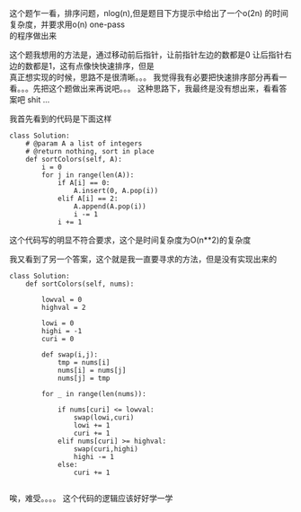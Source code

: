 这个题乍一看，排序问题，nlog(n),但是题目下方提示中给出了一个o(2n) 的时间复杂度，并要求用o(n) one-pass\
的程序做出来

这个题我想用的方法是，通过移动前后指针，让前指针左边的数都是0 让后指针右边的数都是1，这有点像快快速排序，但是\
真正想实现的时候，思路不是很清晰。。。 我觉得我有必要把快速排序部分再看一看。。。先把这个题做出来再说吧。。。 
这种思路下，我最终是没有想出来，看看答案吧 shit ...

我首先看到的代码是下面这样
```
class Solution:
    # @param A a list of integers
    # @return nothing, sort in place
    def sortColors(self, A):
        i = 0
        for j in range(len(A)):
            if A[i] == 0:
                A.insert(0, A.pop(i))
            elif A[i] == 2:
                A.append(A.pop(i))
                i -= 1
            i += 1
```
这个代码写的明显不符合要求，这个是时间复杂度为O(n**2)的复杂度

我又看到了另一个答案，这个就是我一直要寻求的方法，但是没有实现出来的

```
class Solution:
    def sortColors(self, nums):
   
        lowval = 0
        highval = 2

        lowi = 0
        highi = -1
        curi = 0

        def swap(i,j):
            tmp = nums[i]
            nums[i] = nums[j]
            nums[j] = tmp

        for _ in range(len(nums)):

            if nums[curi] <= lowval:
                swap(lowi,curi)
                lowi += 1
                curi += 1
            elif nums[curi] >= highval:
                swap(curi,highi)
                highi -= 1
            else:
                curi += 1


```

唉，难受。。。。  这个代码的逻辑应该好好学一学

